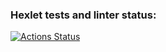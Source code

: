 ### Hexlet tests and linter status:
[![Actions Status](https://github.com/Mind315/layout-designer-project-lvl1/workflows/hexlet-check/badge.svg)](https://github.com/Mind315/layout-designer-project-lvl1/actions)